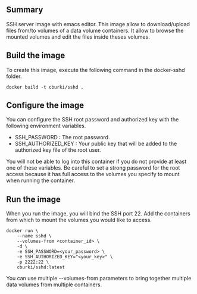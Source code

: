 Summary
-------

SSH server image with emacs editor. This image allow to download/upload files from/to volumes of a data volume containers. It allow to browse the mounted volumes and edit the files inside theses volumes.


Build the image
---------------

To create this image, execute the following command in the docker-sshd folder.

    docker build -t cburki/sshd .


Configure the image
-------------------

You can configure the SSH root password and authorized key with the following environment variables.

 - SSH_PASSWORD : The root password.
 - SSH_AUTHORIZED_KEY : Your public key that will be added to the authorized key file of the root user.

You will not be able to log into this container if you do not provide at least one of these variables. Be careful to set a strong password for the root access because it has full access to the volumes you specify to mount when running the container.


Run the image
-------------

When you run the image, you will bind the SSH port 22. Add the containers from which to mount the volumes you would like to access.

    docker run \
        --name sshd \
        --volumes-from <container_id> \
        -d \
        -e SSH_PASSWORD=<your_password> \
        -e SSH_AUTHORIZED_KEY="<your_key>" \
        -p 2222:22 \
        cburki/sshd:latest

You can use multiple --volumes-from parameters to bring together multiple data volumes from multiple containers.